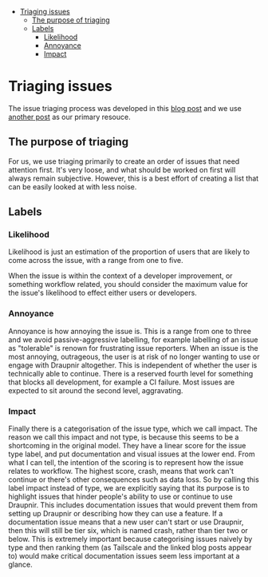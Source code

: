 <!-- START doctoc generated TOC please keep comment here to allow auto update -->
<!-- DON'T EDIT THIS SECTION, INSTEAD RE-RUN doctoc TO UPDATE -->

- [Triaging issues](#triaging-issues)
  - [The purpose of triaging](#the-purpose-of-triaging)
  - [Labels](#labels)
    - [Likelihood](#likelihood)
    - [Annoyance](#annoyance)
    - [Impact](#impact)

<!-- END doctoc generated TOC please keep comment here to allow auto update -->

# Triaging issues

The issue triaging process was developed in this [blog post](https://marewolf.me/posts/draupnir/2401.html#triaging)
and we use [another post](https://lostgarden.home.blog/2008/05/20/improving-bug-triage-with-user-pain/)
as our primary resouce.

## The purpose of triaging

For us, we use triaging primarily to create an order of issues that
need attention first. It's very loose, and what should be worked on
first will always remain subjective. However, this is a best effort
of creating a list that can be easily looked at with less noise.


## Labels
### Likelihood

Likelihood is just an estimation of the proportion of users that are
likely to come across the issue, with a range from one to five.

When the issue is within the context of a developer improvement,
or something workflow related, you should consider the maximum
value for the issue's likelihood to effect either users or developers.

### Annoyance

Annoyance is how annoying the issue is. This is a range from one to
three and we avoid passive-aggressive labelling, for example labelling
of an issue as "tolerable" is renown for frustrating issue reporters.
When an issue is the most annoying, outrageous, the user is at risk of
no longer wanting to use or engage with Draupnir altogether.
This is independent of whether the user is technically able to continue.
There is a reserved fourth level for something that blocks all development,
for example a CI failure.
Most issues are expected to sit around the second level, aggravating.

### Impact

Finally there is a categorisation of the issue type, which we call impact.
The reason we call this impact and not type, is because this seems to
be a shortcoming in the original model. They have a linear score for
the issue type label, and put documentation and visual issues at the
lower end. From what I can tell, the intention of the scoring is to
represent how the issue relates to workflow. The highest score, crash,
means that work can't continue or there's other consequences such as
data loss. So by calling this label impact instead of type, we are
explicitly saying that its purpose is to highlight issues that hinder
people's ability to use or continue to use Draupnir. This includes
documentation issues that would prevent them from setting up Draupnir
or describing how they can use a feature. If a documentation issue
means that a new user can't start or use Draupnir, then this will
still be tier six, which is named crash, rather than tier two or below.
This is extremely important because categorising issues naively by type
and then ranking them (as Tailscale and the linked blog posts appear to)
would make critical documentation issues seem less important at a glance.
